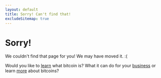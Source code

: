```yaml
---
layout: default
title: Sorry! Can't find that!
excludeSitemap: true
---
```

# Sorry!
We couldn't find that page for you! We may have moved it. :(

Would you like to [learn](/) what bitcoin is? What it can do for your [business](/for-businesses/) or learn [more](/for-individuals/) about bitcoins?